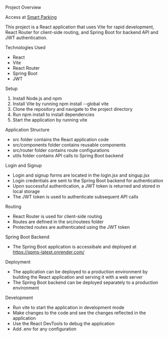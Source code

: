 Project Overview

Access at [Smart Parking](https://main--sunny-strudel-e52bca.netlify.app/)

This project is a React application that uses Vite for rapid development, React Router for client-side routing, and Spring Boot for backend API and JWT authentication.

Technologies Used

- React
- Vite
- React Router
- Spring Boot
- JWT

Setup

1. Install Node.js and npm
2. Install Vite by running npm install --global vite
3. Clone the repository and navigate to the project directory
4. Run npm install to install dependencies
5. Start the application by running vite

Application Structure

- src folder contains the React application code
- src/components folder contains reusable components
- src/router folder contains route configurations
- utils folder contains API calls to Spring Boot backend

Login and Signup

- Login and signup forms are located in the login.jsx and singup.jsx
- Login credentials are sent to the Spring Boot backend for authentication
- Upon successful authentication, a JWT token is returned and stored in local storage
- The JWT token is used to authenticate subsequent API calls

Routing

- React Router is used for client-side routing
- Routes are defined in the src/routees folder
- Protected routes are authenticated using the JWT token

Spring Boot Backend

- The Spring Boot application is accessibale and deployed at https://spms-latest.onrender.com/ 

Deployment

- The application can be deployed to a production environment by building the React application and serving it with a web server
- The Spring Boot backend can be deployed separately to a production environment

Development

- Run vite to start the application in development mode
- Make changes to the code and see the changes reflected in the application
- Use the React DevTools to debug the application
- Add .env for any configuration
